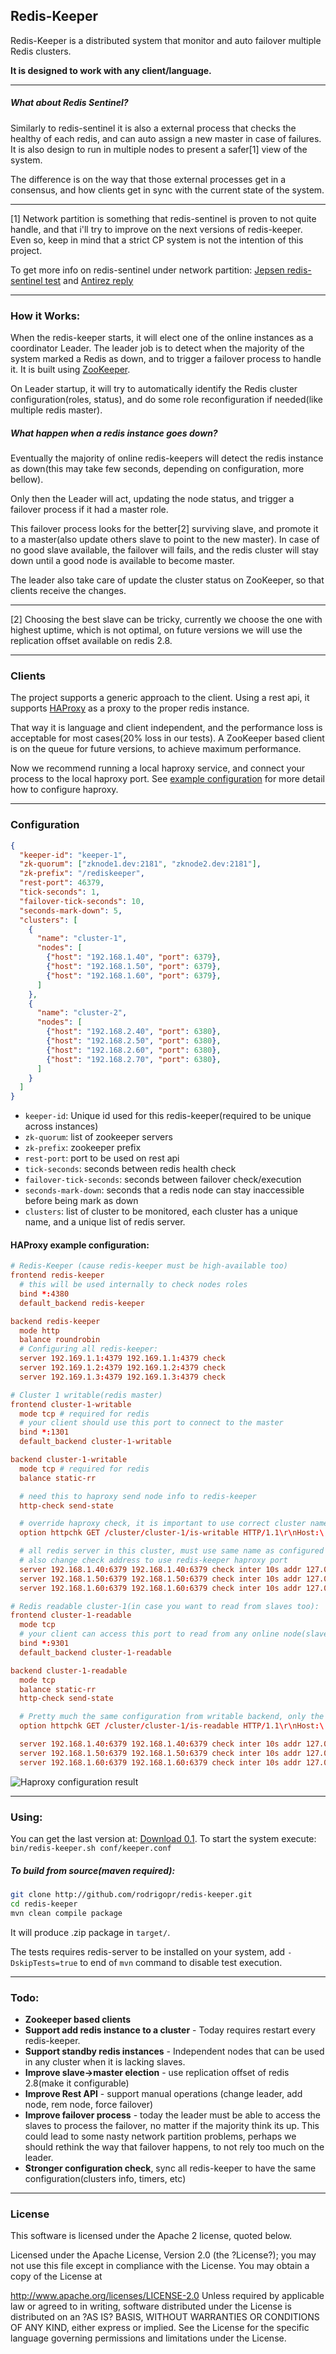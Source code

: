 Redis-Keeper
----
Redis-Keeper is a distributed system that monitor and auto failover multiple Redis clusters.

**It is designed to work with any client/language.**

----

##### What about Redis Sentinel?
Similarly to redis-sentinel it is also a external process that checks the healthy of each redis, and can auto assign a new master in case of failures. It is also design to run in multiple nodes to present a safer[1] view of the system.

The difference is on the way that those external processes get in a consensus, and how clients get in sync with the current state of the system.

----

[1] Network partition is something that redis-sentinel is proven to not quite handle, and that i'll try to improve on the next versions of redis-keeper. Even so, keep in mind that a strict CP system is not the intention of this project.

To get more info on redis-sentinel under network partition: [Jepsen redis-sentinel test](http://aphyr.com/posts/283-call-me-maybe-redis) and [Antirez reply](http://antirez.com/news/55)

----

### How it Works:

When the redis-keeper starts, it will elect one of the online instances as a coordinator Leader. The leader job is to detect when the majority of the system marked a Redis as down, and to trigger a failover process to handle it.
It is built using [ZooKeeper](http://zookeeper.apache.org/).

On Leader startup, it will try to automatically identify the Redis cluster configuration(roles, status), and do some role reconfiguration if needed(like multiple redis master).

##### What happen when a redis instance goes down?
Eventually the majority of online redis-keepers will detect the redis instance as down(this may take few seconds, depending on configuration, more bellow). 

Only then the Leader will act, updating the node status, and trigger a failover process if it had a master role. 

This failover process looks for the better[2] surviving slave, and promote it to a master(also update others slave to point to the new master). In case of no good slave available, the failover will fails, and the redis cluster will stay down until a good node is available to become master.

The leader also take care of update the cluster status on ZooKeeper, so that clients receive the changes.

----

[2] Choosing the best slave can be tricky, currently we choose the one with highest uptime, which is not optimal, on future versions we will use the replication offset available on redis 2.8.

----

### Clients 

The project supports a generic approach to the client. Using a rest api, it supports [HAProxy](http://haproxy.1wt.eu/) as a proxy to the proper redis instance.

That way it is language and client independent, and the performance loss is acceptable for most cases(20% loss in our tests).
A ZooKeeper based client is on the queue for future versions, to achieve maximum performance.

Now we recommend running a local haproxy service, and connect your process to the local haproxy port.
See [example configuration](#haproxy-example-configuration) for more detail how to configure haproxy.

----

### Configuration
```json
{
  "keeper-id": "keeper-1",
  "zk-quorum": ["zknode1.dev:2181", "zknode2.dev:2181"],
  "zk-prefix": "/rediskeeper",
  "rest-port": 46379,
  "tick-seconds": 1,
  "failover-tick-seconds": 10,
  "seconds-mark-down": 5,
  "clusters": [
    {
      "name": "cluster-1", 
      "nodes": [
        {"host": "192.168.1.40", "port": 6379},
        {"host": "192.168.1.50", "port": 6379},
        {"host": "192.168.1.60", "port": 6379},
      ]
    },
    {
      "name": "cluster-2",
      "nodes": [
        {"host": "192.168.2.40", "port": 6380},
        {"host": "192.168.2.50", "port": 6380},
        {"host": "192.168.2.60", "port": 6380},
        {"host": "192.168.2.70", "port": 6380},
      ]
    }
  ]
}
```

- `keeper-id`: Unique id used for this redis-keeper(required to be unique across instances)
- `zk-quorum`: list of zookeeper servers
- `zk-prefix`: zookeeper prefix
- `rest-port`: port to be used on rest api
- `tick-seconds`: seconds between redis health check
- `failover-tick-seconds`: seconds between failover check/execution
- `seconds-mark-down`: seconds that a redis node can stay inaccessible before being mark as down
- `clusters`: list of cluster to be monitored, each cluster has a unique name, and a unique list of redis server.

#### HAProxy example configuration:

```conf
# Redis-Keeper (cause redis-keeper must be high-available too)
frontend redis-keeper
  # this will be used internally to check nodes roles
  bind *:4380 
  default_backend redis-keeper

backend redis-keeper
  mode http
  balance roundrobin
  # Configuring all redis-keeper:
  server 192.169.1.1:4379 192.169.1.1:4379 check
  server 192.169.1.2:4379 192.169.1.2:4379 check
  server 192.169.1.3:4379 192.169.1.3:4379 check
```

```conf
# Cluster 1 writable(redis master)
frontend cluster-1-writable
  mode tcp # required for redis
  # your client should use this port to connect to the master
  bind *:1301
  default_backend cluster-1-writable

backend cluster-1-writable
  mode tcp # required for redis
  balance static-rr

  # need this to haproxy send node info to redis-keeper
  http-check send-state 

  # override haproxy check, it is important to use correct cluster name on url
  option httpchk GET /cluster/cluster-1/is-writable HTTP/1.1\r\nHost:\ localhost

  # all redis server in this cluster, must use same name as configured on redis-keeper.
  # also change check address to use redis-keeper haproxy port
  server 192.168.1.40:6379 192.168.1.40:6379 check inter 10s addr 127.0.0.1 port 4380
  server 192.168.1.50:6379 192.168.1.50:6379 check inter 10s addr 127.0.0.1 port 4380
  server 192.168.1.60:6379 192.168.1.60:6379 check inter 10s addr 127.0.0.1 port 4380
```

```conf
# Redis readable cluster-1(in case you want to read from slaves too):
frontend cluster-1-readable
  mode tcp
  # your client can access this port to read from any online node(slaves + master):
  bind *:9301 
  default_backend cluster-1-readable

backend cluster-1-readable
  mode tcp
  balance static-rr
  http-check send-state

  # Pretty much the same configuration from writable backend, only the url changes
  option httpchk GET /cluster/cluster-1/is-readable HTTP/1.1\r\nHost:\ localhost

  server 192.168.1.40:6379 192.168.1.40:6379 check inter 10s addr 127.0.0.1 port 4380
  server 192.168.1.50:6379 192.168.1.50:6379 check inter 10s addr 127.0.0.1 port 4380
  server 192.168.1.60:6379 192.168.1.60:6379 check inter 10s addr 127.0.0.1 port 4380
```

![Haproxy configuration result](docs/imgs/haproxy.png "Haproxy Config")

----

### Using:
You can get the last version at: [Download 0.1](https://github.com/rodrigopr/redis-keeper/releases/download/v0.1/redis-keeper-0.1-bin.zip).
To start the system execute: `bin/redis-keeper.sh conf/keeper.conf`

##### To build from source(maven required): 
```bash 
git clone http://github.com/rodrigopr/redis-keeper.git
cd redis-keeper
mvn clean compile package
```

It will produce .zip package in `target/`.

The tests requires redis-server to be installed on your system, add `-DskipTests=true` to end of `mvn` command to disable test execution.

-----

### Todo:
- **Zookeeper based clients**
- **Support add redis instance to a cluster** - Today requires restart every redis-keeper.
- **Support standby redis instances** - Independent nodes that can be used in any cluster when it is lacking slaves.
- **Improve slave->master election** - use replication offset of redis 2.8(make it configurable)
- **Improve Rest API** - support manual operations (change leader,  add node, rem node, force failover)
- **Improve failover process** - today the leader must be able to access the slaves to process the failover, no matter if the majority think its up. This could lead to some nasty network partition problems, perhaps we should rethink the way that failover happens, to not rely too much on the leader.
- **Stronger configuration check**, sync all redis-keeper to have the same configuration(clusters info, timers, etc)

----

### License

This software is licensed under the Apache 2 license, quoted below.

Licensed under the Apache License, Version 2.0 (the ?License?); you may not use this file except in compliance with the License. You may obtain a copy of the License at

http://www.apache.org/licenses/LICENSE-2.0 Unless required by applicable law or agreed to in writing, software distributed under the License is distributed on an ?AS IS? BASIS, WITHOUT WARRANTIES OR CONDITIONS OF ANY KIND, either express or implied. See the License for the specific language governing permissions and limitations under the License.
